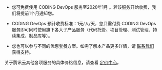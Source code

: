 - 您可免费使用 CODING DevOps 服务至2020年1月 。若该服务开始收费，我们将提前1个月通知您。

- CODING DevOps 预计收费标准：1元/人/天，您只需付费 CODING DevOps 服务即可同时使用旗下各大子产品服务（代码托管、项目管理、测试管理、持续集成、制品库等）。

-  您也可以参与不同的优惠套餐方案。如需了解本产品更多详情，请 [联系我们](https://cloud.tencent.com/about/connect) 获得支持。

  

关于腾讯云其他各项服务的具体价格信息，请查看 [定价中心](https://buy.cloud.tencent.com/price)。



